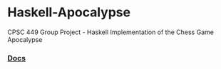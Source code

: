 # Haskell-Apocalypse
CPSC 449 Group Project - Haskell Implementation of the Chess Game Apocalypse


### [Docs](http://kremer.cpsc.ucalgary.ca/courses/cpsc449/W2016/ApocDoc/)